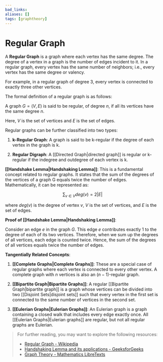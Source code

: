 ```yaml
---
bad_links: 
aliases: []
tags: [graphtheory]
---
```

# Regular Graph

A **Regular Graph** is a graph where each vertex has the same degree. The degree of a vertex in a graph is the number of edges incident to it. In a regular graph, every vertex has the same number of neighbors; i.e., every vertex has the same degree or valency. 

For example, in a regular graph of degree 3, every vertex is connected to exactly three other vertices. 

The formal definition of a regular graph is as follows:

A graph $G = (V, E)$ is said to be regular, of degree $n$, if all its vertices have the same degree $n$. 

Here, $V$ is the set of vertices and $E$ is the set of edges.

Regular graphs can be further classified into two types:

1. **k-Regular Graph**: A graph is said to be k-regular if the degree of each vertex in the graph is k.

2. **Regular Digraph**: A [[Directed Graph|directed graph]] is regular or k-regular if the indegree and outdegree of each vertex is k.

**[[Handshake Lemma|Handshaking Lemma]]**: This is a fundamental concept related to regular graphs. It states that the sum of the degrees of the vertices of a graph G equals twice the number of edges. Mathematically, it can be represented as:

$$
\sum_{v \in V} deg(v) = 2|E|
$$

where $deg(v)$ is the degree of vertex $v$, $V$ is the set of vertices, and $E$ is the set of edges.

**Proof of [[Handshake Lemma|Handshaking Lemma]]**: 

Consider an edge $e$ in the graph $G$. This edge $e$ contributes exactly 1 to the degree of each of its two vertices. Therefore, when we sum up the degrees of all vertices, each edge is counted twice. Hence, the sum of the degrees of all vertices equals twice the number of edges.

**Tangentially Related Concepts**:

1. **[[Complete Graphs|Complete Graphs]]**: These are a special case of regular graphs where each vertex is connected to every other vertex. A complete graph with $n$ vertices is also an $(n-1)$-regular graph.

2. **[[Bipartite Graph|Bipartite Graphs]]**: A regular [[Bipartite Graph|bipartite graph]] is a graph whose vertices can be divided into two [[Disjoint Sets|disjoint sets]] such that every vertex in the first set is connected to the same number of vertices in the second set.

3. **[[Eulerian Graphs|Eulerian Graphs]]**: An Eulerian graph is a graph containing a closed walk that includes every edge exactly once. All [[Eulerian Graphs|Eulerian graphs]] are regular, but not all regular graphs are Eulerian.

> For further reading, you may want to explore the following resources:
> - [Regular Graph - Wikipedia](https://www.google.com/search?q=Regular+Graph+Wikipedia)
> - [Handshaking Lemma and its applications - GeeksforGeeks](https://www.google.com/search?q=Handshaking+Lemma+and+its+applications+GeeksforGeeks)
> - [Graph Theory - Mathematics LibreTexts](https://www.google.com/search?q=Graph+Theory+Mathematics+LibreTexts)